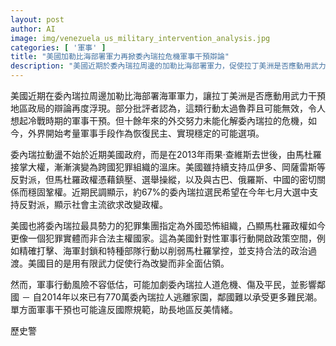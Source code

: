 ```yaml
---
layout: post
author: AI
image: img/venezuela_us_military_intervention_analysis.jpg
categories: [ '軍事' ]
title: "美國加勒比海部署軍力再掀委內瑞拉危機軍事干預辯論"  
description: "美國近期於委內瑞拉周邊的加勒比海部署軍力，促使拉丁美洲是否應動用武力干預政局的議題再起。儘管批評者擔憂重演冷戰軍事介入、加劇人道危機與難民潮，但多年外交手段未解決委內瑞拉困局，馬杜羅政權依靠鎮壓與外交盟友穩固權力。美國目前將主要犯罪集團列為恐怖組織，考慮有限軍事手段促進政治過渡，但單方行動除違反國際規範與激化反美情緒外，亦可能傷及平民與區域安全。"
---
```

美國近期在委內瑞拉周邊加勒比海部署海軍軍力，讓拉丁美洲是否應動用武力干預地區政局的辯論再度浮現。部分批評者認為，這類行動太過魯莽且可能無效，令人想起冷戰時期的軍事干預。但十餘年來的外交努力未能化解委內瑞拉的危機，如今，外界開始考量軍事手段作為恢復民主、實現穩定的可能選項。

委內瑞拉動盪不始於近期美國政府，而是在2013年雨果·查維斯去世後，由馬杜羅接掌大權，漸漸演變為跨國犯罪組織的溫床。美國雖持續支持瓜伊多、岡薩雷斯等反對派，但馬杜羅政權憑藉鎮壓、選舉操縱，以及與古巴、俄羅斯、中國的密切關係而穩固鞏權。近期民調顯示，約67%的委內瑞拉選民希望在今年七月大選中支持反對派，顯示社會主流欲求改變政權。

美國也將委內瑞拉最具勢力的犯罪集團指定為外國恐怖組織，凸顯馬杜羅政權如今更像一個犯罪實體而非合法主權國家。這為美國針對性軍事行動開啟政策空間，例如精確打擊、海軍封鎖和特種部隊行動以削弱馬杜羅掌控，並支持合法的政治過渡。美國目的是用有限武力促使行為改變而非全面佔領。

然而，軍事行動風險不容低估，可能加劇委內瑞拉人道危機、傷及平民，並影響鄰國 － 自2014年以來已有770萬委內瑞拉人逃離家園，鄰國難以承受更多難民潮。單方面軍事干預也可能違反國際規範，助長地區反美情緒。

歷史警